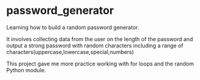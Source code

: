 # password_generator
Learning how to build a random password generator.

It involves collecting data from the user on the length of the password  and output a strong password with random characters including a range of characters(uppercase,lowercase,special,numbers)

This project  gave me more practice working with for loops and the random Python module.
